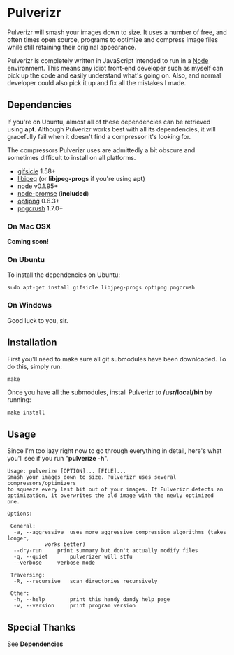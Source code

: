 # Pulverizr

Pulverizr will smash your images down to size. It uses a number of free, and often times open source, programs to optimize and compress image files while still retaining their original appearance.

Pulverizr is completely written in JavaScript intended to run in a [Node](http://nodejs.org/) environment. This means any idiot front-end developer such as myself can pick up the code and easily understand what's going on. Also, and normal developer could also pick it up and fix all the mistakes I made.

## Dependencies

If you're on Ubuntu, almost all of these dependencies can be retrieved using **apt**. Although Pulverizr works best with all its dependencies, it will gracefully fail when it doesn't find a compressor it's looking for.

The compressors Pulverizr uses are admittedly a bit obscure and sometimes difficult to install on all platforms.

* [gifsicle](http://www.lcdf.org/gifsicle/) 1.58+
* [libjpeg](http://www.ijg.org/) (or **libjpeg-progs** if you're using **apt**)
* [node](http://nodejs.org/) v0.1.95+
* [node-promse](http://github.com/kriszyp/node-promise) (**included**)
* [optipng](http://optipng.sourceforge.net/) 0.6.3+
* [pngcrush](http://pmt.sourceforge.net/pngcrush/) 1.7.0+

### On Mac OSX

**Coming soon!**

### On Ubuntu

To install the dependencies on Ubuntu:

    sudo apt-get install gifsicle libjpeg-progs optipng pngcrush

### On Windows

Good luck to you, sir.

## Installation

First you'll need to make sure all git submodules have been downloaded. To do this, simply run:

    make

Once you have all the submodules, install Pulverizr to **/usr/local/bin** by running:

    make install

## Usage

Since I'm too lazy right now to go through everything in detail, here's what you'll see if you run "**pulverize -h**".

    Usage: pulverize [OPTION]... [FILE]...
    Smash your images down to size. Pulverizr uses several compressors/optimizers
    to squeeze every last bit out of your images. If Pulverizr detects an
    optimization, it overwrites the old image with the newly optimized one.

    Options:

     General:
      -a, --aggressive	uses more aggressive compression algorithms (takes longer, 
    			works better)
      --dry-run		print summary but don't actually modify files
      -q, --quiet		pulverizer will stfu
      --verbose		verbose mode

     Traversing:
      -R, --recursive	scan directories recursively

     Other:
      -h, --help		print this handy dandy help page
      -v, --version		print program version

## Special Thanks

See **Dependencies**

